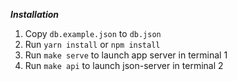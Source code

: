 ***Installation***

1. Copy `db.example.json` to `db.json`
2. Run `yarn install` or `npm install`
3. Run `make serve` to launch app server in terminal 1
4. Run `make api` to launch json-server in terminal 2
